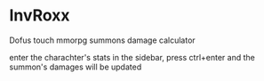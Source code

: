 # InvRoxx
Dofus touch mmorpg summons damage calculator

enter the charachter's stats in the sidebar, press ctrl+enter and the summon's damages will be updated 
